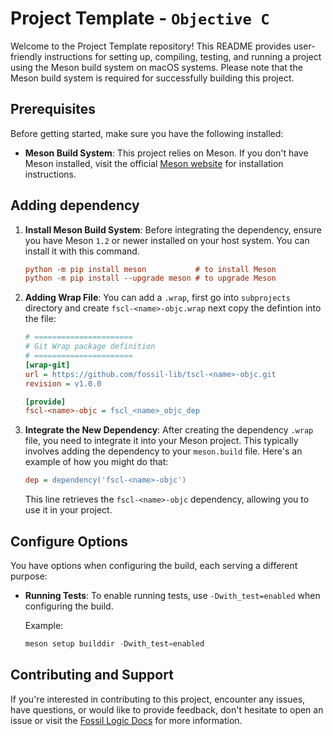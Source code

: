 # Project Template - `Objective C`

Welcome to the Project Template repository! This README provides user-friendly instructions for setting up, compiling, testing, and running a project using the Meson build system on macOS systems. Please note that the Meson build system is required for successfully building this project.

## Prerequisites

Before getting started, make sure you have the following installed:

- **Meson Build System**: This project relies on Meson. If you don't have Meson installed, visit the official [Meson website](https://mesonbuild.com/Getting-meson.html) for installation instructions.

## Adding dependency

1. **Install Meson Build System**: Before integrating the dependency, ensure you have Meson `1.2` or newer installed on your host system. You can install it with this command.

   ```ini
   python -m pip install meson           # to install Meson
   python -m pip install --upgrade meson # to upgrade Meson
   ```

2. **Adding Wrap File**: You can add a `.wrap`, first go into `subprojects` directory and create `fscl-<name>-objc.wrap` next copy the defintion into the file:

   ```ini
   # ======================
   # Git Wrap package definition
   # ======================
   [wrap-git]
   url = https://github.com/fossil-lib/tscl-<name>-objc.git
   revision = v1.0.0

   [provide]
   fscl-<name>-objc = fscl_<name>_objc_dep
   ```

3. **Integrate the New Dependency**: After creating the dependency `.wrap` file, you need to integrate it into your Meson project. This typically involves adding the dependency to your `meson.build` file. Here's an example of how you might do that:

   ```ini
   dep = dependency('fscl-<name>-objc')
   ```

   This line retrieves the `fscl-<name>-objc` dependency, allowing you to use it in your project.

## Configure Options

You have options when configuring the build, each serving a different purpose:

- **Running Tests**: To enable running tests, use `-Dwith_test=enabled` when configuring the build.

   Example:
   
   ```python
   meson setup builddir -Dwith_test=enabled
   ```

## Contributing and Support

If you're interested in contributing to this project, encounter any issues, have questions, or would like to provide feedback, don't hesitate to open an issue or visit the [Fossil Logic Docs](https://fossillogic.com/docs) for more information.
